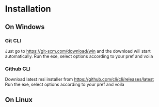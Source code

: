 # Installation

## On Windows

### Git CLI
Just go to https://git-scm.com/download/win and the download will start automatically.
Run the exe, select options according to your pref and voila

### Github CLI
Download latest msi installer from https://github.com/cli/cli/releases/latest
Run the exe, select options according to your pref and voila

## On Linux